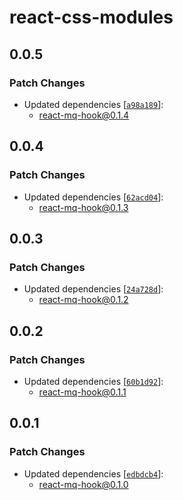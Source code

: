 # react-css-modules

## 0.0.5

### Patch Changes

- Updated dependencies [[`a98a189`](https://github.com/ethan-heo/mq/commit/a98a1896e8a82a06cd00320ea09c89bdade51f66)]:
    - react-mq-hook@0.1.4

## 0.0.4

### Patch Changes

- Updated dependencies [[`62acd04`](https://github.com/ethan-heo/mq/commit/62acd046d7ad49135a368dd71c4dedd05fd10836)]:
    - react-mq-hook@0.1.3

## 0.0.3

### Patch Changes

- Updated dependencies [[`24a728d`](https://github.com/ethan-heo/mq/commit/24a728def7c6ca31a9f44fe0652747d2b62315cd)]:
    - react-mq-hook@0.1.2

## 0.0.2

### Patch Changes

- Updated dependencies [[`60b1d92`](https://github.com/ethan-heo/mq/commit/60b1d92154b0cc0fccb835f8af2e013df9bff8b9)]:
    - react-mq-hook@0.1.1

## 0.0.1

### Patch Changes

- Updated dependencies [[`edbdcb4`](https://github.com/ethan-heo/mq/commit/edbdcb47b352778d6ec668c6d893c969f66a9a53)]:
    - react-mq-hook@0.1.0
